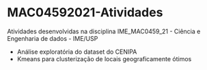 # MAC04592021-Atividades
Atividades desenvolvidas na disciplina IME_MAC0459_21 - Ciência e Engenharia de dados  - IME/USP

* Análise exploratória do dataset do CENIPA
* Kmeans para clusterização de locais geograficamente ótimos
